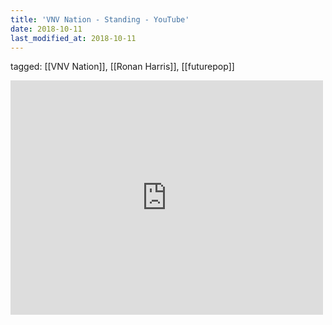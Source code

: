 ```yaml
---
title: 'VNV Nation - Standing - YouTube'
date: 2018-10-11
last_modified_at: 2018-10-11
---
```

tagged: [[VNV Nation]], [[Ronan Harris]], [[futurepop]]
<iframe allow="accelerometer; autoplay; clipboard-write; encrypted-media; gyroscope; picture-in-picture" allowfullscreen="" frameborder="0" height="375" id="youtube_iframe" src="https://www.youtube.com/embed/Xk4gZEAmOLk?feature=oembed&amp;enablejsapi=1&amp;origin=https://safe.txmblr.com&amp;wmode=opaque" width="500"></iframe>
